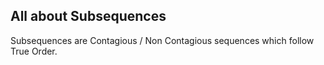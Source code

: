 ## All about Subsequences

Subsequences are Contagious / Non Contagious sequences which follow True Order.